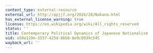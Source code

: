 ```yaml
---
content_type: external-resource
external_url: http://apjjf.org/2016/20/Nakano.html
has_external_license_warning: true
license: https://en.wikipedia.org/wiki/All_rights_reserved
status: ''
title: Contemporary Political Dynamics of Japanese Nationalism
uid: a50a129e-3557-425d-8bb8-8e9c0939c545
wayback_url: ''
---
```

